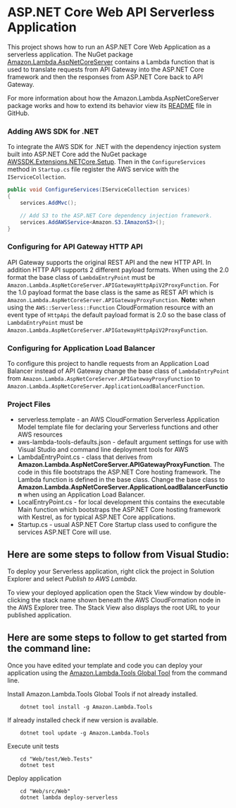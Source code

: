 # ASP.NET Core Web API Serverless Application

This project shows how to run an ASP.NET Core Web Application as a serverless application. The NuGet
package [Amazon.Lambda.AspNetCoreServer](https://www.nuget.org/packages/Amazon.Lambda.AspNetCoreServer) contains a
Lambda function that is used to translate requests from API Gateway into the ASP.NET Core framework and then the
responses from ASP.NET Core back to API Gateway.

For more information about how the Amazon.Lambda.AspNetCoreServer package works and how to extend its behavior view
its [README](https://github.com/aws/aws-lambda-dotnet/blob/master/Libraries/src/Amazon.Lambda.AspNetCoreServer/README.md)
file in GitHub.

### Adding AWS SDK for .NET ###

To integrate the AWS SDK for .NET with the dependency injection system built into ASP.NET Core add the NuGet
package [AWSSDK.Extensions.NETCore.Setup](https://www.nuget.org/packages/AWSSDK.Extensions.NETCore.Setup/). Then in
the `ConfigureServices` method in `Startup.cs` file register the AWS service with the `IServiceCollection`.

```csharp
public void ConfigureServices(IServiceCollection services)
{
    services.AddMvc();

    // Add S3 to the ASP.NET Core dependency injection framework.
    services.AddAWSService<Amazon.S3.IAmazonS3>();
}
```

### Configuring for API Gateway HTTP API ###

API Gateway supports the original REST API and the new HTTP API. In addition HTTP API supports 2 different
payload formats. When using the 2.0 format the base class of `LambdaEntryPoint` must
be `Amazon.Lambda.AspNetCoreServer.APIGatewayHttpApiV2ProxyFunction`.
For the 1.0 payload format the base class is the same as REST API which
is `Amazon.Lambda.AspNetCoreServer.APIGatewayProxyFunction`.
**Note:** when using the `AWS::Serverless::Function` CloudFormation resource with an event type of `HttpApi` the default
payload
format is 2.0 so the base class of `LambdaEntryPoint` must
be `Amazon.Lambda.AspNetCoreServer.APIGatewayHttpApiV2ProxyFunction`.

### Configuring for Application Load Balancer ###

To configure this project to handle requests from an Application Load Balancer instead of API Gateway change
the base class of `LambdaEntryPoint` from `Amazon.Lambda.AspNetCoreServer.APIGatewayProxyFunction` to
`Amazon.Lambda.AspNetCoreServer.ApplicationLoadBalancerFunction`.

### Project Files ###

* serverless.template - an AWS CloudFormation Serverless Application Model template file for declaring your Serverless
  functions and other AWS resources
* aws-lambda-tools-defaults.json - default argument settings for use with Visual Studio and command line deployment
  tools for AWS
* LambdaEntryPoint.cs - class that derives from **Amazon.Lambda.AspNetCoreServer.APIGatewayProxyFunction**. The code in
  this file bootstraps the ASP.NET Core hosting framework. The Lambda function is defined in the base class.
  Change the base class to **Amazon.Lambda.AspNetCoreServer.ApplicationLoadBalancerFunction** when using an
  Application Load Balancer.
* LocalEntryPoint.cs - for local development this contains the executable Main function which bootstraps the ASP.NET
  Core hosting framework with Kestrel, as for typical ASP.NET Core applications.
* Startup.cs - usual ASP.NET Core Startup class used to configure the services ASP.NET Core will use.

## Here are some steps to follow from Visual Studio:

To deploy your Serverless application, right click the project in Solution Explorer and select *Publish to AWS Lambda*.

To view your deployed application open the Stack View window by double-clicking the stack name shown beneath the AWS
CloudFormation node in the AWS Explorer tree. The Stack View also displays the root URL to your published application.

## Here are some steps to follow to get started from the command line:

Once you have edited your template and code you can deploy your application using
the [Amazon.Lambda.Tools Global Tool](https://github.com/aws/aws-extensions-for-dotnet-cli#aws-lambda-amazonlambdatools)
from the command line.

Install Amazon.Lambda.Tools Global Tools if not already installed.

```
    dotnet tool install -g Amazon.Lambda.Tools
```

If already installed check if new version is available.

```
    dotnet tool update -g Amazon.Lambda.Tools
```

Execute unit tests

```
    cd "Web/test/Web.Tests"
    dotnet test
```

Deploy application

```
    cd "Web/src/Web"
    dotnet lambda deploy-serverless
```

